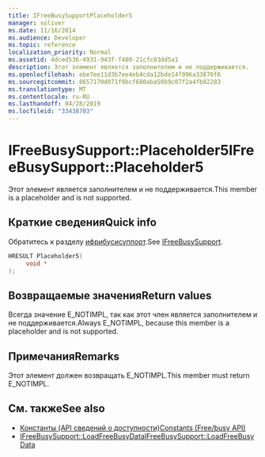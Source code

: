 ```yaml
---
title: IFreeBusySupportPlaceholder5
manager: soliver
ms.date: 11/16/2014
ms.audience: Developer
ms.topic: reference
localization_priority: Normal
ms.assetid: 4dced536-4931-943f-f400-21cfc03dd5a1
description: Этот элемент является заполнителем и не поддерживается.
ms.openlocfilehash: ebe7ee11d3b7ee4eb4cda12bde14f996a33876f6
ms.sourcegitcommit: 8657170d071f9bcf680aba50b9c07f2a4fb82283
ms.translationtype: MT
ms.contentlocale: ru-RU
ms.lasthandoff: 04/28/2019
ms.locfileid: "33438703"
---
```

# <a name="ifreebusysupportplaceholder5"></a><span data-ttu-id="0d748-103">IFreeBusySupport::Placeholder5</span><span class="sxs-lookup"><span data-stu-id="0d748-103">IFreeBusySupport::Placeholder5</span></span>

<span data-ttu-id="0d748-104">Этот элемент является заполнителем и не поддерживается.</span><span class="sxs-lookup"><span data-stu-id="0d748-104">This member is a placeholder and is not supported.</span></span>
  
## <a name="quick-info"></a><span data-ttu-id="0d748-105">Краткие сведения</span><span class="sxs-lookup"><span data-stu-id="0d748-105">Quick info</span></span>

<span data-ttu-id="0d748-106">Обратитесь к разделу [ифрибусисуппорт](ifreebusysupport.md).</span><span class="sxs-lookup"><span data-stu-id="0d748-106">See [IFreeBusySupport](ifreebusysupport.md).</span></span>
  
```cpp
HRESULT Placeholder5( 
     void * 
);
```

## <a name="return-values"></a><span data-ttu-id="0d748-107">Возвращаемые значения</span><span class="sxs-lookup"><span data-stu-id="0d748-107">Return values</span></span>

<span data-ttu-id="0d748-108">Всегда значение E_NOTIMPL, так как этот член является заполнителем и не поддерживается.</span><span class="sxs-lookup"><span data-stu-id="0d748-108">Always E_NOTIMPL, because this member is a placeholder and is not supported.</span></span>
  
## <a name="remarks"></a><span data-ttu-id="0d748-109">Примечания</span><span class="sxs-lookup"><span data-stu-id="0d748-109">Remarks</span></span>

<span data-ttu-id="0d748-110">Этот элемент должен возвращать E_NOTIMPL.</span><span class="sxs-lookup"><span data-stu-id="0d748-110">This member must return E_NOTIMPL.</span></span>
  
## <a name="see-also"></a><span data-ttu-id="0d748-111">См. также</span><span class="sxs-lookup"><span data-stu-id="0d748-111">See also</span></span>

- [<span data-ttu-id="0d748-112">Константы (API сведений о доступности)</span><span class="sxs-lookup"><span data-stu-id="0d748-112">Constants (Free/busy API)</span></span>](constants-free-busy-api.md)
- [<span data-ttu-id="0d748-113">IFreeBusySupport::LoadFreeBusyData</span><span class="sxs-lookup"><span data-stu-id="0d748-113">IFreeBusySupport::LoadFreeBusyData</span></span>](ifreebusysupport-loadfreebusydata.md)

